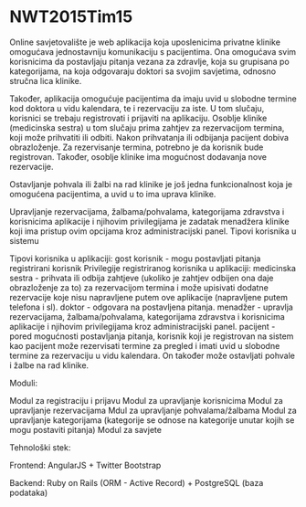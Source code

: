 # NWT2015Tim15

Online savjetovalište je web aplikacija koja uposlenicima privatne klinike omogućava jednostavniju komunikaciju s pacijentima. Ona omogućava svim korisnicima da postavljaju pitanja vezana za zdravlje, koja su grupisana po kategorijama, na koja odgovaraju doktori sa svojim savjetima, odnosno stručna lica klinike. 

Također, aplikacija omogućuje pacijentima da imaju uvid u slobodne termine kod doktora u vidu kalendara, te i rezervaciju za iste. U tom slučaju, korisnici se trebaju registrovati i prijaviti na aplikaciju. Osoblje klinike (medicinska sestra) u tom slučaju prima zahtjev za rezervacijom termina, koji može prihvatiti ili odbiti. Nakon prihvatanja ili odbijanja pacijent dobiva obrazloženje. Za rezervisanje termina, potrebno je da korisnik bude registrovan. Također, osoblje klinike ima mogućnost dodavanja nove rezervacije.

Ostavljanje pohvala ili žalbi na rad klinike je još jedna funkcionalnost koja je omogućena pacijentima, a uvid u to ima uprava klinike.

Upravljanje rezervacijama, žalbama/pohvalama, kategorijama zdravstva i korisnicima aplikacije i njihovim privilegijama je zadatak menadžera klinike koji ima pristup ovim opcijama kroz administracijski panel.
Tipovi korisnika u sistemu

Tipovi korisnika u aplikaciji: 
gost korisnik - mogu postavljati pitanja
registrirani korisnik
Privilegije registriranog korisnika u aplikaciji: 
medicinska sestra - prihvata ili odbija zahtjeve (ukoliko je zahtjev odbijen ona daje obrazloženje za to) za rezervacijom termina i može upisivati dodatne rezervacije koje nisu napravljene putem ove aplikacije (napravljene putem telefona i sl).
doktor - odgovara na postavljena pitanja.
menadžer - upravlja rezervacijama, žalbama/pohvalama, kategorijama zdravstva i korisnicima aplikacije i njihovim privilegijama kroz administracijski panel.
pacijent - pored mogućnosti postavljanja pitanja, korisnik koji je registrovan na sistem kao pacijent može rezervisati termine za pregled i imati uvid u slobodne termine za rezervaciju u vidu kalendara. On također može ostavljati pohvale i žalbe na rad klinike.

Moduli: 

Modul za registraciju i prijavu
Modul za upravljanje korisnicima
Modul za upravljanje rezervacijama
Mdul za upravljanje pohvalama/žalbama
Modul za upravljanje kategorijama (kategorije se odnose na kategorije unutar kojih se mogu postaviti pitanja)
Modul za savjete

Tehnološki stek:

Frontend: AngularJS + Twitter Bootstrap

Backend: Ruby on Rails (ORM - Active Record) + PostgreSQL (baza podataka)
